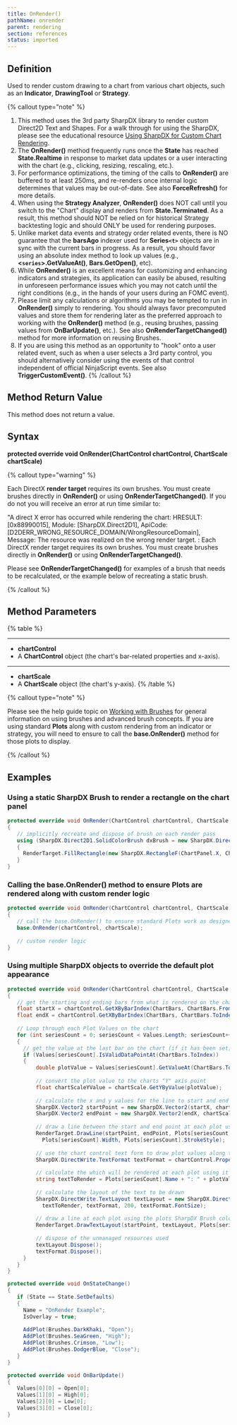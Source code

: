 ```yaml
---
title: OnRender()
pathName: onrender
parent: rendering
section: references
status: imported
---
```


## Definition

Used to render custom drawing to a chart from various chart objects, such as an **Indicator**, **DrawingTool** or **Strategy**.

{% callout type="note" %}

1. This method uses the 3rd party SharpDX library to render custom Direct2D Text and Shapes. For a walk through for using the SharpDX, please see the educational resource [Using SharpDX for Custom Chart Rendering](using_sharpdx_for_custom_chart_rendering).
2. The **OnRender()** method frequently runs once the **State** has reached **State.Realtime** in response to market data updates or a user interacting with the chart (e.g., clicking, resizing, rescaling, etc.).
3. For performance optimizations, the timing of the calls to **OnRender()** are buffered to at least 250ms, and re-renders once internal logic determines that values may be out-of-date. See also **ForceRefresh()** for more details.
4. When using the **Strategy Analyzer**, **OnRender()** does NOT call until you switch to the "Chart" display and renders from **State.Terminated**. As a result, this method should NOT be relied on for historical Strategy backtesting logic and should ONLY be used for rendering purposes.
5. Unlike market data events and strategy order related events, there is NO guarantee that the **barsAgo** indexer used for **Series`<t>`** objects are in sync with the current bars in progress. As a result, you should favor using an absolute index method to look up values (e.g., **<`series`>.GetValueAt()**, **Bars.GetOpen()**, etc).
6. While **OnRender()** is an excellent means for customizing and enhancing indicators and strategies, its application can easily be abused, resulting in unforeseen performance issues which you may not catch until the right conditions (e.g., in the hands of your users during an FOMC event).
7. Please limit any calculations or algorithms you may be tempted to run in **OnRender()** simply to rendering. You should always favor precomputed values and store them for rendering later as the preferred approach to working with the **OnRender()** method (e.g., reusing brushes, passing values from **OnBarUpdate()**, etc.). See also **OnRenderTargetChanged()** method for more information on reusing Brushes.
8. If you are using this method as an opportunity to "hook" onto a user related event, such as when a user selects a 3rd party control, you should alternatively consider using the events of that control independent of official NinjaScript events. See also **TriggerCustomEvent()**.
{% /callout %}

## Method Return Value

This method does not return a value.

## Syntax

**protected override void OnRender(ChartControl chartControl, ChartScale chartScale)**

{% callout type="warning" %}

Each DirectX **render target** requires its own brushes. You must create brushes directly in **OnRender()** or using **OnRenderTargetChanged()**. If you do not you will receive an error at run time similar to:

"A direct X error has occurred while rendering the chart: HRESULT: [0x88990015], Module: [SharpDX.Direct2D1], ApiCode: [D2DERR_WRONG_RESOURCE_DOMAIN/WrongResourceDomain], Message: The resource was realized on the wrong render target. : Each DirectX render target requires its own brushes. You must create brushes directly in **OnRender()** or using **OnRenderTargetChanged()**.

Please see **OnRenderTargetChanged()** for examples of a brush that needs to be recalculated, or the example below of recreating a static brush.

{% /callout %}

## Method Parameters

{% table %}

---

* **chartControl**
* A **ChartControl** object (the chart's bar-related properties and x-axis).

---

* **chartScale**
* A **ChartScale** object (the chart's y-axis).
{% /table %}

{% callout type="note" %}

Please see the help guide topic on [Working with Brushes](working_with_brushes) for general information on using brushes and advanced brush concepts. If you are using standard **Plots** along with custom rendering from an indicator or strategy, you will need to ensure to call the **base.OnRender()** method for those plots to display.

{% /callout %}

## Examples

### Using a static SharpDX Brush to render a rectangle on the chart panel

```csharp
protected override void OnRender(ChartControl chartControl, ChartScale chartScale)
{
   // implicitly recreate and dispose of brush on each render pass
   using (SharpDX.Direct2D1.SolidColorBrush dxBrush = new SharpDX.Direct2D1.SolidColorBrush(RenderTarget, SharpDX.Color.Blue))
   {
     RenderTarget.FillRectangle(new SharpDX.RectangleF(ChartPanel.X, ChartPanel.Y, ChartPanel.W, ChartPanel.H), dxBrush);
   }
}
```

### Calling the base.OnRender() method to ensure Plots are rendered along with custom render logic

```csharp
protected override void OnRender(ChartControl chartControl, ChartScale chartScale)
{
   // call the base.OnRender() to ensure standard Plots work as designed
   base.OnRender(chartControl, chartScale);
 
   // custom render logic
}
```

### Using multiple SharpDX objects to override the default plot appearance

```csharp
protected override void OnRender(ChartControl chartControl, ChartScale chartScale)
{
   // get the starting and ending bars from what is rendered on the chart
   float startX = chartControl.GetXByBarIndex(ChartBars, ChartBars.FromIndex);
   float endX = chartControl.GetXByBarIndex(ChartBars, ChartBars.ToIndex);
 
   // Loop through each Plot Values on the chart
   for (int seriesCount = 0; seriesCount < Values.Length; seriesCount++)
   {
     // get the value at the last bar on the chart (if it has been set)
     if (Values[seriesCount].IsValidDataPointAt(ChartBars.ToIndex))
     {
         double plotValue = Values[seriesCount].GetValueAt(ChartBars.ToIndex);
 
         // convert the plot value to the charts "Y" axis point
         float chartScaleYValue = chartScale.GetYByValue(plotValue);
 
         // calculate the x and y values for the line to start and end
         SharpDX.Vector2 startPoint = new SharpDX.Vector2(startX, chartScaleYValue);
         SharpDX.Vector2 endPoint = new SharpDX.Vector2(endX, chartScaleYValue);
 
         // draw a line between the start and end point at each plot using the plots SharpDX Brush color and style
         RenderTarget.DrawLine(startPoint, endPoint, Plots[seriesCount].BrushDX,
           Plots[seriesCount].Width, Plots[seriesCount].StrokeStyle);
 
         // use the chart control text form to draw plot values along the line
         SharpDX.DirectWrite.TextFormat textFormat = chartControl.Properties.LabelFont.ToDirectWriteTextFormat();
 
         // calculate the which will be rendered at each plot using it the plot name and its price
         string textToRender = Plots[seriesCount].Name + ": " + plotValue;
 
         // calculate the layout of the text to be drawn
         SharpDX.DirectWrite.TextLayout textLayout = new SharpDX.DirectWrite.TextLayout(Core.Globals.DirectWriteFactory,
           textToRender, textFormat, 200, textFormat.FontSize);
 
         // draw a line at each plot using the plots SharpDX Brush color at the calculated start point
         RenderTarget.DrawTextLayout(startPoint, textLayout, Plots[seriesCount].BrushDX);
 
         // dispose of the unmanaged resources used
         textLayout.Dispose();
         textFormat.Dispose();
     }
   }
}
```

```csharp
protected override void OnStateChange()
{
   if (State == State.SetDefaults)
   {
     Name = "OnRender Example";
     IsOverlay = true;
      
     AddPlot(Brushes.DarkKhaki, "Open");
     AddPlot(Brushes.SeaGreen, "High");
     AddPlot(Brushes.Crimson, "Low");
     AddPlot(Brushes.DodgerBlue, "Close");
   }
}

protected override void OnBarUpdate()
{
   Values[0][0] = Open[0];
   Values[1][0] = High[0];
   Values[2][0] = Low[0];
   Values[3][0] = Close[0];
}
```
